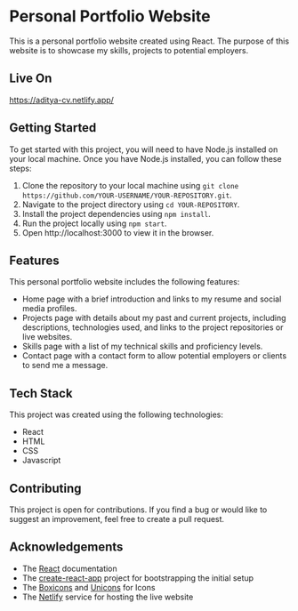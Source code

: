 
# Personal Portfolio Website

This is a personal portfolio website created using React. The purpose of this website is to showcase my skills, projects to potential employers.

## Live On
https://aditya-cv.netlify.app/

## Getting Started
To get started with this project, you will need to have Node.js installed on your local machine. Once you have Node.js installed, you can follow these steps:

1. Clone the repository to your local machine using `git clone https://github.com/YOUR-USERNAME/YOUR-REPOSITORY.git`.
2. Navigate to the project directory using `cd YOUR-REPOSITORY`.
3. Install the project dependencies using `npm install`.
4. Run the project locally using `npm start`.
5. Open http://localhost:3000 to view it in the browser.



## Features

This personal portfolio website includes the following features:

- Home page with a brief introduction and links to my resume and social media profiles.
- Projects page with details about my past and current projects, including descriptions, technologies used, and links to the project repositories or live websites.
- Skills page with a list of my technical skills and proficiency levels.
- Contact page with a contact form to allow potential employers or clients to send me a message.


## Tech Stack

This project was created using the following technologies:

- React
- HTML
- CSS
- Javascript





## Contributing

This project is open for contributions. If you find a bug or would like to suggest an improvement, feel free to create a pull request.


## Acknowledgements

- The [React](https://react.dev/) documentation
- The [create-react-app](https://create-react-app.dev/) project for bootstrapping the initial setup
- The [Boxicons](https://boxicons.com/) and [Unicons](https://iconscout.com/unicons) for Icons
- The [Netlify](https://www.netlify.com/) service for hosting the live website





